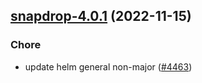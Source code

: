 

## [snapdrop-4.0.1](https://github.com/truecharts/charts/compare/snapdrop-4.0.0...snapdrop-4.0.1) (2022-11-15)

### Chore

- update helm general non-major ([#4463](https://github.com/truecharts/charts/issues/4463))
  
  